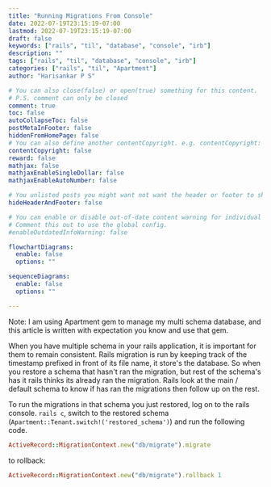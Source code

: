```yaml
---
title: "Running Migrations From Console"
date: 2022-07-19T23:15:19-07:00
lastmod: 2022-07-19T23:15:19-07:00
draft: false
keywords: ["rails", "til", "database", "console", "irb"]
description: ""
tags: ["rails", "til", "database", "console", "irb"]
categories: ["rails", "til", "Apartment"]
author: "Harisankar P S"

# You can also close(false) or open(true) something for this content.
# P.S. comment can only be closed
comment: true
toc: false
autoCollapseToc: false
postMetaInFooter: false
hiddenFromHomePage: false
# You can also define another contentCopyright. e.g. contentCopyright: "This is another copyright."
contentCopyright: false
reward: false
mathjax: false
mathjaxEnableSingleDollar: false
mathjaxEnableAutoNumber: false

# You unlisted posts you might want not want the header or footer to show
hideHeaderAndFooter: false

# You can enable or disable out-of-date content warning for individual post.
# Comment this out to use the global config.
#enableOutdatedInfoWarning: false

flowchartDiagrams:
  enable: false
  options: ""

sequenceDiagrams:
  enable: false
  options: ""

---
```


Note: I am using Apartment gem to manage my multi schema database, and this article is written with expectation you know and use that gem.

When you have multiple schema in your rails application, it is important for them to remain consistent. Rails migration is run by keeping track of the timestamp prefixed in front of its file name, it store's the database. So when you restore a schema that hasn't ran the migration, but rest of the schema's has it rails thinks its already ran the migration. Rails look at the main / default schema to know if has ran the migrations then follow up on the rest.


<!--more-->

To run the migrations in that schema you just restored, log on to the rails console. `rails c`, switch to the restored schema (`Apartment::Tenant.switch!('restored_schema')`) and run the following code.

```rb
ActiveRecord::MigrationContext.new("db/migrate").migrate
```

to rollback:

```rb
ActiveRecord::MigrationContext.new("db/migrate").rollback 1
```
